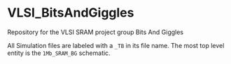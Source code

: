 # VLSI_BitsAndGiggles
Repository for the VLSI SRAM project group Bits And Giggles 

All Simulation files are labeled with a `_TB` in its file name. The most top level entity is the `1Mb_SRAM_BG` schematic. 
